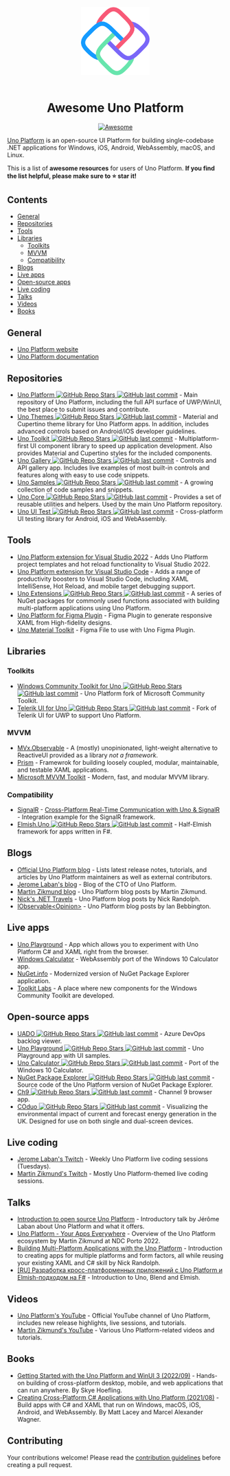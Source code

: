 <div align="center">
	<div>
		<img width="160" src="https://github.com/MartinZikmund/awesome-uno-platform/raw/main/media/logo.png" alt="Uno Platform">
	</div>
	<br>
</div>

<div align="center">

# Awesome Uno Platform


[![Awesome](https://awesome.re/badge.svg)](https://awesome.re)

</div>

[Uno Platform](https://platform.uno/) is an open-source UI Platform for building single-codebase .NET applications for Windows, iOS, Android, WebAssembly, macOS, and Linux. 

This is a list of **awesome resources** for users of Uno Platform. **If you find the list helpful, please make sure to ⭐ star it!**

## Contents

- [General](#general)
- [Repositories](#repositories)
- [Tools](#tools)
- [Libraries](#libraries)
  - [Toolkits](#toolkits)
  - [MVVM](#mvvm)
  - [Compatibility](#compatibility)
- [Blogs](#blogs)
- [Live apps](#live-apps)
- [Open-source apps](#open-source-apps)
- [Live coding](#live-coding)
- [Talks](#talks)
- [Videos](#videos)
- [Books](#books)

## General

- [Uno Platform website](https://platform.uno/platforms)
- [Uno Platform documentation](https://docs.platform.uno/)

## Repositories

- [Uno Platform ![GitHub Repo Stars](https://img.shields.io/github/stars/unoplatform/uno) ![GitHub last commit](https://img.shields.io/github/last-commit/unoplatform/uno)](https://github.com/unoplatform/uno) - Main repository of Uno Platform, including the full API surface of UWP/WinUI, the best place to submit issues and contribute.
- [Uno Themes ![GitHub Repo Stars](https://img.shields.io/github/stars/unoplatform/Uno.Themes) ![GitHub last commit](https://img.shields.io/github/last-commit/unoplatform/Uno.Themes)](https://github.com/unoplatform/Uno.Themes) - Material and Cupertino theme library for Uno Platform apps. In addition, includes advanced controls based on Android/iOS developer guidelines.
- [Uno Toolkit ![GitHub Repo Stars](https://img.shields.io/github/stars/unoplatform/uno.toolkit.ui) ![GitHub last commit](https://img.shields.io/github/last-commit/unoplatform/uno.toolkit.ui)](https://github.com/unoplatform/uno.toolkit.ui) - Multiplatform-first UI component library to speed up application development. Also provides Material and Cupertino styles for the included components.
- [Uno Gallery ![GitHub Repo Stars](https://img.shields.io/github/stars/unoplatform/Uno.Gallery) ![GitHub last commit](https://img.shields.io/github/last-commit/unoplatform/Uno.Gallery)](https://github.com/unoplatform/Uno.Gallery) - Controls and API gallery app. Includes live examples of most built-in controls and features along with easy to use code snippets.
- [Uno Samples ![GitHub Repo Stars](https://img.shields.io/github/stars/unoplatform/Uno.Samples) ![GitHub last commit](https://img.shields.io/github/last-commit/unoplatform/Uno.Samples)](https://github.com/unoplatform/Uno.Samples) - A growing collection of code samples and snippets.
- [Uno Core ![GitHub Repo Stars](https://img.shields.io/github/stars/unoplatform/Uno.Core) ![GitHub last commit](https://img.shields.io/github/last-commit/unoplatform/Uno.Core)](https://github.com/unoplatform/Uno.Core) - Provides a set of reusable utilities and helpers. Used by the main Uno Platform repository.
- [Uno UI Test ![GitHub Repo Stars](https://img.shields.io/github/stars/unoplatform/Uno.UITest) ![GitHub last commit](https://img.shields.io/github/last-commit/unoplatform/Uno.UITest)](https://github.com/unoplatform/Uno.UITest) - Cross-platform UI testing library for Android, iOS and WebAssembly.

## Tools
- [Uno Platform extension for Visual Studio 2022](https://marketplace.visualstudio.com/items?itemName=unoplatform.uno-platform-addin-2022) - Adds Uno Platform project templates and hot reload functionality to Visual Studio 2022.
- [Uno Platform extension for Visual Studio Code](https://marketplace.visualstudio.com/items?itemName=unoplatform.vscode) - Adds a range of productivity boosters to Visual Studio Code, including XAML IntelliSense, Hot Reload, and mobile target debugging support.
- [Uno Extensions ![GitHub Repo Stars](https://img.shields.io/github/stars/unoplatform/uno.extensions) ![GitHub last commit](https://img.shields.io/github/last-commit/unoplatform/uno.extensions)](https://github.com/unoplatform/uno.extensions) - A series of NuGet packages for commonly used functions associated with building multi-platform applications using Uno Platform.
- [Uno Platform for Figma Plugin](https://www.figma.com/community/plugin/1045528009520465828/Uno-Platform-(Figma-to-XAML)) - Figma Plugin to generate responsive XAML from High-fidelity designs.
- [Uno Material Toolkit](https://www.figma.com/community/file/1110792522046146058/Uno-Platform-Material-Toolkit) - Figma File to use with Uno Figma Plugin.

## Libraries

### Toolkits
- [Windows Community Toolkit for Uno ![GitHub Repo Stars](https://img.shields.io/github/stars/unoplatform/Uno.WindowsCommunityToolkit) ![GitHub last commit](https://img.shields.io/github/last-commit/unoplatform/Uno.WindowsCommunityToolkit)](https://github.com/unoplatform/Uno.WindowsCommunityToolkit) - Uno Platform fork of Microsoft Community Toolkit.
- [Telerik UI for Uno ![GitHub Repo Stars](https://img.shields.io/github/stars/unoplatform/Uno.Telerik.UI-For-UWP) ![GitHub last commit](https://img.shields.io/github/last-commit/unoplatform/Uno.Telerik.UI-For-UWP)](https://github.com/unoplatform/Uno.Telerik.UI-For-UWP) - Fork of Telerik UI for UWP to support Uno Platform.

### MVVM
- [MVx.Observable](https://www.nuget.org/packages/MVx.Observable/) - A (mostly) unopinionated, light-weight alternative to ReactiveUI provided as a library _not a framework_.
- [Prism](https://prismlibrary.com/) - Framewrok for building loosely coupled, modular, maintainable, and testable XAML applications.
- [Microsoft MVVM Toolkit](https://docs.microsoft.com/en-us/windows/communitytoolkit/mvvm/introduction) - Modern, fast, and modular MVVM library.

### Compatibility
- [SignalR](https://docs.microsoft.com/en-us/aspnet/signalr/overview/getting-started/introduction-to-signalr) - [Cross-Platform Real-Time Communication with Uno & SignalR](https://ian.bebbs.co.uk/posts/UnoChat) - Integration example for the SignalR framework.
- [Elmish.Uno ![GitHub Repo Stars](https://img.shields.io/github/stars/xperiandri/Elmish.Uno) ![GitHub last commit](https://img.shields.io/github/last-commit/xperiandri/Elmish.Uno)](https://github.com/xperiandri/Elmish.Uno) - Half-Elmish framework for apps written in F#.

## Blogs
- [Official Uno Platform blog](https://platform.uno/blog/) - Lists latest release notes, tutorials, and articles by Uno Platform maintainers as well as external contributors.
- [Jerome Laban's blog](https://jaylee.org/) - Blog of the CTO of Uno Platform.
- [Martin Zikmund blog](https://blog.mzikmund.com/category/development/uno-platform/) - Uno Platform blog posts by Martin Zikmund.
- [Nick's .NET Travels](https://nicksnettravels.builttoroam.com/tag/uno/) - Uno Platform blog posts by Nick Randolph.
- [IObservable\<Opinion\>](https://ian.bebbs.co.uk/tags/uno-platform) - Uno Platform blog posts by Ian Bebbington.

## Live apps

- [Uno Playground](https://playground.platform.uno) - App which allows you to experiment with Uno Platform C# and XAML right from the browser.
- [Windows Calculator](https://calculator.platform.uno/) - WebAssembly port of the Windows 10 Calculator app.
- [NuGet.info](https://nuget.info/) - Modernized version of NuGet Package Explorer application.
- [Toolkit Labs](https://toolkitlabs.dev/) - A place where new components for the Windows Community Toolkit are developed.

## Open-source apps
- [UADO ![GitHub Repo Stars](https://img.shields.io/github/stars/unoplatform/uado) ![GitHub last commit](https://img.shields.io/github/last-commit/unoplatform/uado)](https://github.com/unoplatform/uado) - Azure DevOps backlog viewer.
- [Uno Playground ![GitHub Repo Stars](https://img.shields.io/github/stars/unoplatform/Uno.Playground) ![GitHub last commit](https://img.shields.io/github/last-commit/unoplatform/Uno.Playground)](https://github.com/unoplatform/Uno.Playground) - Uno Playground app with UI samples.
- [Uno Calculator ![GitHub Repo Stars](https://img.shields.io/github/stars/unoplatform/calculator) ![GitHub last commit](https://img.shields.io/github/last-commit/unoplatform/calculator)](https://github.com/unoplatform/calculator) - Port of the Windows 10 Calculator.
- [NuGet Package Explorer ![GitHub Repo Stars](https://img.shields.io/github/stars/NuGetPackageExplorer/NuGetPackageExplorer) ![GitHub last commit](https://img.shields.io/github/last-commit/NuGetPackageExplorer/NuGetPackageExplorer)](https://github.com/NuGetPackageExplorer/NuGetPackageExplorer/tree/main/Uno) - Source code of the Uno Platform version of NuGet Package Explorer.
- [Ch9 ![GitHub Repo Stars](https://img.shields.io/github/stars/unoplatform/Uno.Ch9) ![GitHub last commit](https://img.shields.io/github/last-commit/unoplatform/Uno.Ch9)](https://github.com/unoplatform/Uno.Ch9) - Channel 9 browser app.
- [COduo ![GitHub Repo Stars](https://img.shields.io/github/stars/ibebbs/CODuo) ![GitHub last commit](https://img.shields.io/github/last-commit/ibebbs/CODuo)](https://github.com/ibebbs/CODuo) - Visualizing the environmental impact of current and forecast energy generation in the UK. Designed for use on both single and dual-screen devices.

## Live coding

- [Jerome Laban's Twitch](https://www.twitch.tv/jeromelaban) - Weekly Uno Platform live coding sessions (Tuesdays).
- [Martin Zikmund's Twitch](https://www.twitch.tv/martinzikmund) - Mostly Uno Platform-themed live coding sessions.

## Talks

- [Introduction to open source Uno Platform](https://youtu.be/vRzTr8XYau0) - Introductory talk by Jérôme Laban about Uno Platform and what it offers.
- [Uno Platform - Your Apps Everywhere](https://youtu.be/dX69x-D6COI) - Overview of the Uno Platform ecosystem by Martin Zikmund at NDC Porto 2022.
- [Building Multi-Platform Applications with the Uno Platform](https://youtu.be/0zvzfCGO0gI) - Introduction to creating apps for multiple platforms and form factors, all while reusing your existing XAML and C# skill by Nick Randolph.
- [[RU] Разработка кросс-платформенных приложений с Uno Platform и Elmish-подходом на F#](https://www.youtube.com/watch?v=ApNGATu9RSo) - Introduction to Uno, Blend and Elmish.

## Videos

- [Uno Platform's YouTube](https://www.youtube.com/@unoplatform) - Official YouTube channel of Uno Platform, includes new release highlights, live sessions, and tutorials.
- [Martin Zikmund's YouTube](https://www.youtube.com/@mzikmund) - Various Uno Platform-related videos and tutorials.

## Books

- [Getting Started with the Uno Platform and WinUI 3 (2022/09)](https://link.springer.com/book/10.1007/978-1-4842-8248-9) - Hands-on building of cross-platform desktop, mobile, and web applications that can run anywhere.  By Skye Hoefling.
- [Creating Cross-Platform C# Applications with Uno Platform (2021/08)](https://www.packtpub.com/product/creating-cross-platform-c-applications-with-uno-platform/9781801078498) - Build apps with C# and XAML that run on Windows, macOS, iOS, Android, and WebAssembly.  By Matt Lacey and Marcel Alexander Wagner.

## Contributing

Your contributions welcome! Please read the [contribution guidelines](contributing.md) before creating a pull request.
